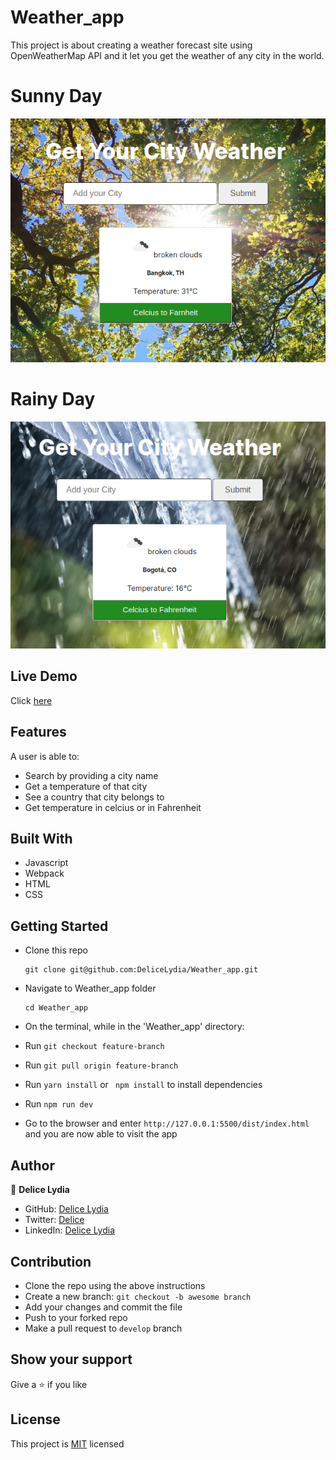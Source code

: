 # Weather_app

This project is about creating a weather forecast site using OpenWeatherMap API and it let you get the weather of any city in the world.

# Sunny Day
![screenshot](./sun.png)

# Rainy Day
![screenshot](./rainy.png)


## Live Demo

Click [here](https://lydiaweather-application.netlify.app/)

## Features

A user is able to:

- Search by providing a city name
- Get a temperature of that city
- See a country that city belongs to
- Get temperature in celcius or in Fahrenheit

## Built With

- Javascript
- Webpack
- HTML
- CSS

## Getting Started

* Clone this repo
    ```
    git clone git@github.com:DeliceLydia/Weather_app.git
    ```
* Navigate to Weather_app folder
    ```
    cd Weather_app
    ```
* On the terminal, while in the 'Weather_app' directory:

* Run ``` git checkout feature-branch ```

* Run ``` git pull origin feature-branch ```

* Run ``` yarn install ``` or ``` npm install``` to install dependencies

* Run ``` npm run dev ```
   
* Go to the browser and enter 
    ```http://127.0.0.1:5500/dist/index.html``` and you are now able to visit the app

## Author

👤 **Delice Lydia**
  - GitHub: [Delice Lydia](https://github.com/DeliceLydia)
  - Twitter: [Delice](https://twitter.com/IngabireLydia3)
  - LinkedIn: [Delice Lydia](https://www.linkedin.com/in/delice-lydia/)

## Contribution

- Clone the repo using the above instructions
- Create a new branch: `git checkout -b awesome branch`
- Add your changes and commit the file
- Push to your forked repo
- Make a pull request to `develop` branch

## Show your support

Give a ⭐️ if you like 

## License

This project is [MIT](https://github.com/DeliceLydia/Weather_app/blob/master/LICENSE) licensed
